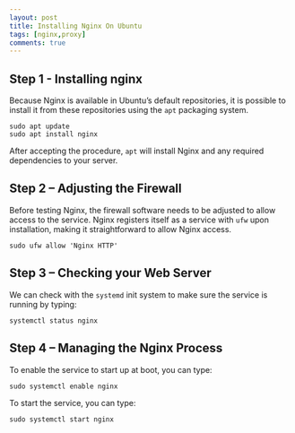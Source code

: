 ```yaml
---
layout: post
title: Installing Nginx On Ubuntu
tags: [nginx,proxy]
comments: true
---
```


## Step 1 - Installing nginx
Because Nginx is available in Ubuntu’s default repositories, it is possible to install it from these repositories using the `apt` packaging system.
~~~
sudo apt update
sudo apt install nginx
~~~

After accepting the procedure,  `apt`  will install Nginx and any required dependencies to your server.
## Step 2 – Adjusting the Firewall
Before testing Nginx, the firewall software needs to be adjusted to allow access to the service. Nginx registers itself as a service with  `ufw`  upon installation, making it straightforward to allow Nginx access.
~~~
sudo ufw allow 'Nginx HTTP'
~~~
## Step 3 – Checking your Web Server
We can check with the  `systemd`  init system to make sure the service is running by typing:
```
systemctl status nginx
```
## Step 4 – Managing the Nginx Process
To enable the service to start up at boot, you can type:
```
sudo systemctl enable nginx
```
To start the service, you can type:
```
sudo systemctl start nginx
```
